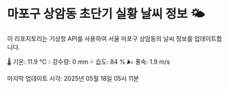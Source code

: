 
# 마포구 상암동 초단기 실황 날씨 정보 🌤️

이 리포지토리는 기상청 API를 사용하여 서울 마포구 상암동의 날씨 정보를 업데이트합니다. 

🌡️ 기온: 11.9 ℃
💧 강수량: 0 mm
💦 습도: 84 %
🌬️ 풍속: 1.9 m/s

마지막 업데이트 시각: 2025년 05월 18일 05시 11분    
